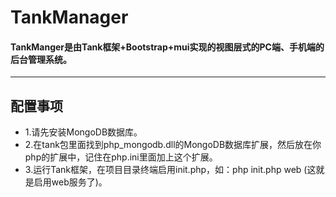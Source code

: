 # TankManager
#### TankManger是由Tank框架+Bootstrap+mui实现的视图层式的PC端、手机端的后台管理系统。
***
## 配置事项
* 1.请先安装MongoDB数据库。
* 2.在tank包里面找到php_mongodb.dll的MongoDB数据库扩展，然后放在你php的扩展中，记住在php.ini里面加上这个扩展。
* 3.运行Tank框架，在项目目录终端启用init.php，如：php init.php web (这就是启用web服务了)。
